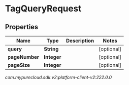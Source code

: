 # TagQueryRequest


## Properties

| Name | Type | Description | Notes |
| ------------ | ------------- | ------------- | ------------- |
| **query** | **String** |  |  [optional] |
| **pageNumber** | **Integer** |  |  [optional] |
| **pageSize** | **Integer** |  |  [optional] |




_com.mypurecloud.sdk.v2:platform-client-v2:222.0.0_
